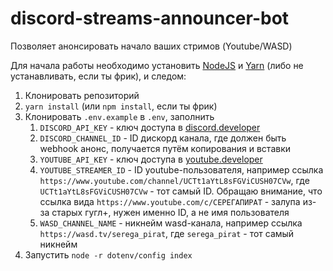 # discord-streams-announcer-bot

Позволяет анонсировать начало ваших стримов (Youtube/WASD) 

Для начала работы необходимо установить [NodeJS](https://nodejs.org/en/) и [Yarn](https://classic.yarnpkg.com/lang/en/docs/install/) (либо не устанавливать, если ты фрик), и следом:

1. Клонировать репозиторий
2. `yarn install` (или `npm install`, если ты фрик)
3. Клонировать `.env.example` в `.env`, заполнить
    1. `DISCORD_API_KEY` - ключ доступа в [discord.developer](https://discord.com/developers/applications)
    2. `DISCORD_CHANNEL_ID` - ID дискорд канала, где должен быть webhook анонс, получается путём копирования и вставки
    3. `YOUTUBE_API_KEY` - ключ доступа в [youtube.developer](https://developers.google.com/youtube/v3)
    4. `YOUTUBE_STREAMER_ID` - ID youtube-пользователя, например ссылка `https://www.youtube.com/channel/UCTt1aYtL8sFGViCUSH07CVw`, где `UCTt1aYtL8sFGViCUSH07CVw` - тот самый ID. Обращаю внимание, что ссылка вида `https://www.youtube.com/c/СЕРЕГАПИРАТ` - залупа из-за старых гугл+, нужен именно ID, а не имя пользователя
    5. `WASD_CHANNEL_NAME` - никнейм wasd-канала, например ссылка `https://wasd.tv/serega_pirat`, где `serega_pirat` - тот самый никнейм
4. Запустить `node -r dotenv/config index`
